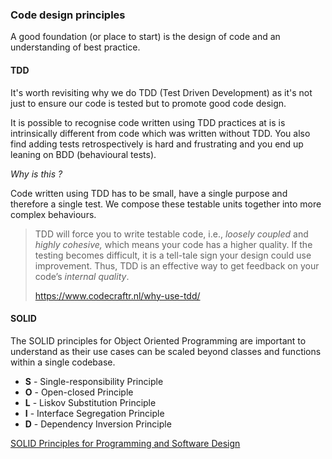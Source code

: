 ### Code design principles

A good foundation (or place to start) is the design of code and an understanding of best practice.

#### TDD

It's worth revisiting why we do TDD (Test Driven Development) as it's not just to ensure our code is tested but to promote good code design.

It is possible to recognise code written using TDD practices at is is intrinsically different from code which was written without TDD. You also find adding tests retrospectively is hard and frustrating and you end up leaning on BDD (behavioural tests).

*Why is this ?*

Code written using TDD has to be small, have a single purpose and therefore a single test. We compose these testable units together into more complex behaviours.

> TDD will force you to write testable code, i.e., *loosely coupled* and *highly cohesive,* which means your code has a higher quality. If the testing becomes difficult, it is a tell-tale sign your design could use improvement. Thus, TDD is an effective way to get feedback on your code’s *internal quality*.
> 
> https://www.codecraftr.nl/why-use-tdd/

#### SOLID

The SOLID principles for Object Oriented Programming are important to understand as their use cases can be scaled beyond classes and functions within a single codebase.

-   **S**  - Single-responsibility Principle
-   **O**  - Open-closed Principle
-   **L**  - Liskov Substitution Principle
-   **I**  - Interface Segregation Principle
-   **D**  - Dependency Inversion Principle

[SOLID Principles for Programming and Software Design](https://www.freecodecamp.org/news/solid-principles-for-programming-and-software-design/)
